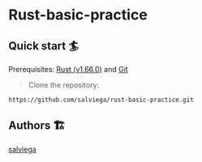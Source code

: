 # Rust-basic-practice

## Quick start 🏄

Prerequisites: [Rust (v1.66.0)](https://www.rust-lang.org/tools/install) and [Git](https://git-scm.com/downloads)

> Clone the repository:

```
https://github.com/salviega/rust-basic-practice.git

```

## Authors 🏗

[salviega](https://github.com/salviega)
